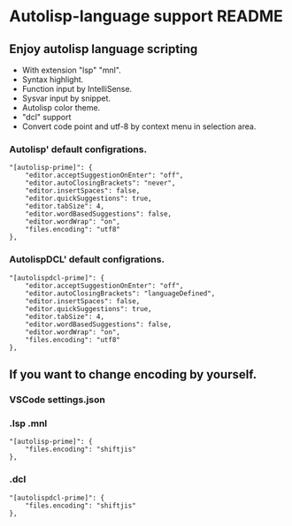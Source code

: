 # Autolisp-language support README
## Enjoy autolisp language scripting
* With extension "lsp" "mnl".
* Syntax highlight.
* Function input by IntelliSense.
* Sysvar input by snippet.
* Autolisp color theme.
* "dcl" support
* Convert code point and utf-8 by context menu in selection area.


### Autolisp' default configrations.
	"[autolisp-prime]": {
		"editor.acceptSuggestionOnEnter": "off",
		"editor.autoClosingBrackets": "never",
		"editor.insertSpaces": false,
		"editor.quickSuggestions": true,
		"editor.tabSize": 4,
		"editor.wordBasedSuggestions": false,
		"editor.wordWrap": "on",
		"files.encoding": "utf8"
	},
	
### AutolispDCL' default configrations.
	"[autolispdcl-prime]": {
		"editor.acceptSuggestionOnEnter": "off",
		"editor.autoClosingBrackets": "languageDefined",
		"editor.insertSpaces": false,
		"editor.quickSuggestions": true,
		"editor.tabSize": 4,
		"editor.wordBasedSuggestions": false,
		"editor.wordWrap": "on",
		"files.encoding": "utf8"
	},

## If you want to change encoding by yourself.

### VSCode settings.json

### .lsp .mnl

	"[autolisp-prime]": {
		"files.encoding": "shiftjis"
    },

### .dcl

	"[autolispdcl-prime]": {
		"files.encoding": "shiftjis"
    },
